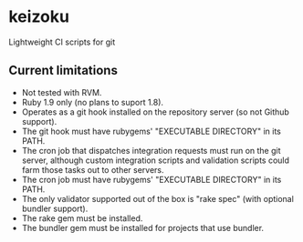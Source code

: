 keizoku
=======

Lightweight CI scripts for git

Current limitations
-------------------

* Not tested with RVM.
* Ruby 1.9 only (no plans to suport 1.8).
* Operates as a git hook installed on the repository server (so not Github
  support).
* The git hook must have rubygems' "EXECUTABLE DIRECTORY" in its PATH.
* The cron job that dispatches integration requests must run on the git server,
  although custom integration scripts and validation scripts could farm those
  tasks out to other servers.
* The cron job must have rubygems' "EXECUTABLE DIRECTORY" in its PATH.
* The only validator supported out of the box is "rake spec" (with optional
  bundler support).
* The rake gem must be installed.
* The bundler gem must be installed for projects that use bundler.
